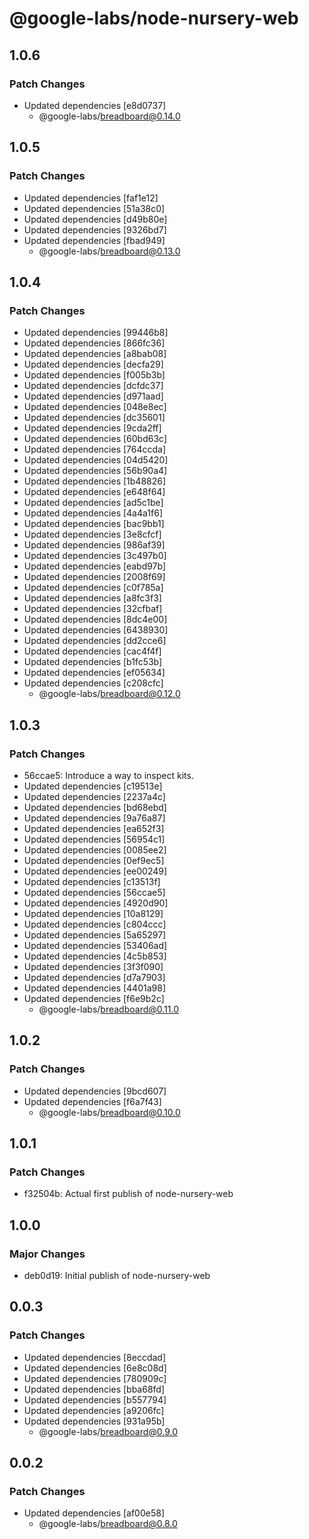 # @google-labs/node-nursery-web

## 1.0.6

### Patch Changes

- Updated dependencies [e8d0737]
  - @google-labs/breadboard@0.14.0

## 1.0.5

### Patch Changes

- Updated dependencies [faf1e12]
- Updated dependencies [51a38c0]
- Updated dependencies [d49b80e]
- Updated dependencies [9326bd7]
- Updated dependencies [fbad949]
  - @google-labs/breadboard@0.13.0

## 1.0.4

### Patch Changes

- Updated dependencies [99446b8]
- Updated dependencies [866fc36]
- Updated dependencies [a8bab08]
- Updated dependencies [decfa29]
- Updated dependencies [f005b3b]
- Updated dependencies [dcfdc37]
- Updated dependencies [d971aad]
- Updated dependencies [048e8ec]
- Updated dependencies [dc35601]
- Updated dependencies [9cda2ff]
- Updated dependencies [60bd63c]
- Updated dependencies [764ccda]
- Updated dependencies [04d5420]
- Updated dependencies [56b90a4]
- Updated dependencies [1b48826]
- Updated dependencies [e648f64]
- Updated dependencies [ad5c1be]
- Updated dependencies [4a4a1f6]
- Updated dependencies [bac9bb1]
- Updated dependencies [3e8cfcf]
- Updated dependencies [986af39]
- Updated dependencies [3c497b0]
- Updated dependencies [eabd97b]
- Updated dependencies [2008f69]
- Updated dependencies [c0f785a]
- Updated dependencies [a8fc3f3]
- Updated dependencies [32cfbaf]
- Updated dependencies [8dc4e00]
- Updated dependencies [6438930]
- Updated dependencies [dd2cce6]
- Updated dependencies [cac4f4f]
- Updated dependencies [b1fc53b]
- Updated dependencies [ef05634]
- Updated dependencies [c208cfc]
  - @google-labs/breadboard@0.12.0

## 1.0.3

### Patch Changes

- 56ccae5: Introduce a way to inspect kits.
- Updated dependencies [c19513e]
- Updated dependencies [2237a4c]
- Updated dependencies [bd68ebd]
- Updated dependencies [9a76a87]
- Updated dependencies [ea652f3]
- Updated dependencies [56954c1]
- Updated dependencies [0085ee2]
- Updated dependencies [0ef9ec5]
- Updated dependencies [ee00249]
- Updated dependencies [c13513f]
- Updated dependencies [56ccae5]
- Updated dependencies [4920d90]
- Updated dependencies [10a8129]
- Updated dependencies [c804ccc]
- Updated dependencies [5a65297]
- Updated dependencies [53406ad]
- Updated dependencies [4c5b853]
- Updated dependencies [3f3f090]
- Updated dependencies [d7a7903]
- Updated dependencies [4401a98]
- Updated dependencies [f6e9b2c]
  - @google-labs/breadboard@0.11.0

## 1.0.2

### Patch Changes

- Updated dependencies [9bcd607]
- Updated dependencies [f6a7f43]
  - @google-labs/breadboard@0.10.0

## 1.0.1

### Patch Changes

- f32504b: Actual first publish of node-nursery-web

## 1.0.0

### Major Changes

- deb0d19: Initial publish of node-nursery-web

## 0.0.3

### Patch Changes

- Updated dependencies [8eccdad]
- Updated dependencies [6e8c08d]
- Updated dependencies [780909c]
- Updated dependencies [bba68fd]
- Updated dependencies [b557794]
- Updated dependencies [a9206fc]
- Updated dependencies [931a95b]
  - @google-labs/breadboard@0.9.0

## 0.0.2

### Patch Changes

- Updated dependencies [af00e58]
  - @google-labs/breadboard@0.8.0
